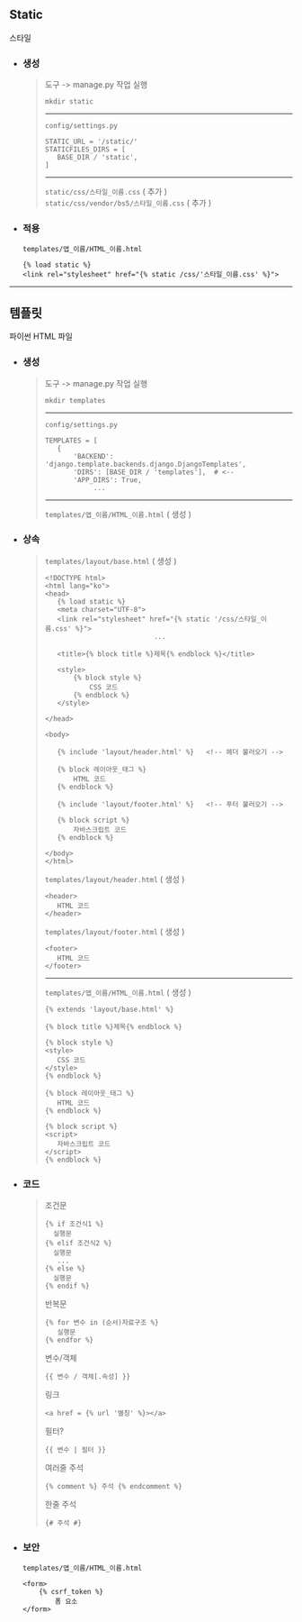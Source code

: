 ## Static
스타일
+ ### 생성
    >도구 -> manage.py 작업 실행
    >```
    >mkdir static
    >```
    >---
    >``config/settings.py``
    >```angular2html
    >STATIC_URL = '/static/'
    >STATICFILES_DIRS = [
    >    BASE_DIR / 'static',
    >]
    >```
    >---
    >``static/css/스타일_이름.css`` ( 추가 )<br>
    ``static/css/vendor/bs5/스타일_이름.css`` ( 추가 )
  
+ ### 적용
    ``templates/앱_이름/HTML_이름.html``
    ```angular2html
    {% load static %}
    <link rel="stylesheet" href="{% static /css/'스타일_이름.css' %}">
    ```
---

## 템플릿
파이썬 HTML 파일
+ ### 생성
    >도구 -> manage.py 작업 실행
    >```
    >mkdir templates
    >```
    >---
    >``config/settings.py``
    >```
    >TEMPLATES = [
    >    {
    >        'BACKEND': 'django.template.backends.django.DjangoTemplates',
    >        'DIRS': [BASE_DIR / 'templates'],  # <--
    >        'APP_DIRS': True,
    >             ...
    >```
    >---
    >``templates/앱_이름/HTML_이름.html`` ( 생성 )
  
+ ### 상속
    >``templates/layout/base.html`` ( 생성 )
    >```angular2html
    ><!DOCTYPE html>
    ><html lang="ko">
    ><head>
    >    {% load static %}
    >    <meta charset="UTF-8">
    >    <link rel="stylesheet" href="{% static '/css/스타일_이름.css' %}">
    >                            ...
    >    
    >    <title>{% block title %}제목{% endblock %}</title>
    >    
    >    <style>
    >        {% block style %}
    >            CSS 코드
    >        {% endblock %}
    >    </style>
    >    
    ></head>
    >
    ><body>
    >
    >    {% include 'layout/header.html' %}   <!-- 헤더 불러오기 -->
    >    
    >    {% block 레이아웃_태그 %}
    >        HTML 코드
    >    {% endblock %}
    >    
    >    {% include 'layout/footer.html' %}   <!-- 푸터 불러오기 -->
    >    
    >    {% block script %}
    >        자바스크립트 코드
    >    {% endblock %}
    >
    ></body>
    ></html>
    >```
    >``templates/layout/header.html`` ( 생성 )
    >```angular2html
    ><header>
    >    HTML 코드
    ></header>
    >```
    >``templates/layout/footer.html`` ( 생성 )
    >```angular2html
    ><footer>
    >    HTML 코드
    ></footer>
    >```
    >---
    >``templates/앱_이름/HTML_이름.html`` ( 생성 )
    >```angular2html
    >{% extends 'layout/base.html' %}
    >
    >{% block title %}제목{% endblock %}
    >
    >{% block style %}
    ><style>
    >    CSS 코드
    ></style>
    >{% endblock %}
    >
    >{% block 레이아웃_태그 %}
    >    HTML 코드
    >{% endblock %}
    >
    >{% block script %}
    ><script>
    >    자바스크립트 코드
    ></script>
    >{% endblock %}
    >```

+ ### 코드
    >조건문
    >```
    >{% if 조건식1 %}
    >   실행문
    >{% elif 조건식2 %}
    >   실행문
    >    ...
    >{% else %}
    >   실행문
    >{% endif %}
    >```
    >반복문
    >```
    >{% for 변수 in (순서)자료구조 %}
    >    실행문
    >{% endfor %}
    >```
    >변수/객체
    >```
    >{{ 변수 / 객체[.속성] }}
    >```
    >링크
    >```
    ><a href = {% url '별칭' %}></a>
    >```
    >필터?
    >```
    >{{ 변수 | 필터 }}
    >```
    >여러줄 주석
    >```
    >{% comment %} 주석 {% endcomment %}
    >```
    >한줄 주석
    >```
    >{# 주석 #}
    >```

+ ### 보안
    ``templates/앱_이름/HTML_이름.html``
    ```angular2html
    <form>
        {% csrf_token %}
            폼 요소
    </form>
    ```